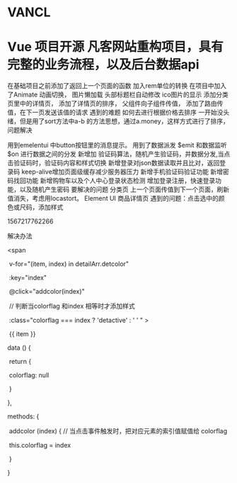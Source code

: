 # VANCL
# Vue 项目开源 凡客网站重构项目，具有完整的业务流程，以及后台数据api





在基础项目之前添加了返回上一个页面的函数
加入rem单位的转换
在项目中加入了Animate 动画切换，
图片懒加载
头部标题栏自动修改
ico图片的显示
添加分类页里中的详情页，
添加了详情页的排序，
父组件向子组件传值，
添加了路由传值，在下一页发送该值的请求
遇到的难题 如何去进行根据价格去排序
一开始没头绪，但是用了sort方法中a-b 的方法思想，通过a.money，这样方式进行了排序，问题解决

用到emelentui 中button按钮里的消息提示。
用到了数据派发 $emit 和数据监听 $on 进行数据之间的分发
新增加 验证码算法，随机产生验证码，并数据分发,当点击验证码时，验证码内容和样式切换
新增登录对json数据读取并且比对，返回登录码
keep-alive增加页面级缓存减少服务器压力
新增手机验证码验证功能
新增密码找回功能
新增购物车以及个人中心登录状态检测
增加登录注册，快速登录功能，以及随机产生密码
要解决的问题
分类页 上一个页面传值到下一个页面，刷新值消失，考虑用locastort。
Element UI
商品详情页
遇到的问题：点击选中的颜色或尺码，添加样式

1567217762266

解决办法

<span

​ v-for="(item, index) in detailArr.detcolor"

​ :key="index"

​ @click="addcolor(index)"

​ // 判断当colorflag 和index 相等时才添加样式

​ :class="colorflag === index ? 'detactive' : ' ' " >

​ {{ item }}

data () {

​ return {

​ colorflag: null

​ }

},

methods: {

​ addcolor (index) { // 当点击事件触发时，把对应元素的索引值赋值给 colorflag

​ this.colorflag = index

​ }

}
